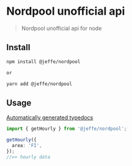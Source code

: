 # Nordpool unofficial api

> Nordpool unofficial api for node

## Install

```bash
npm install @jeffe/nordpool

or

yarn add @jeffe/nordpool
```

## Usage

[Automatically generated typedocs ](https://jeffeeeee.github.io/nordpool/)

```ts
import { getHourly } from '@jeffe/nordpool';

getHourly({
  area: 'FI',
});
//=> hourly data
```
